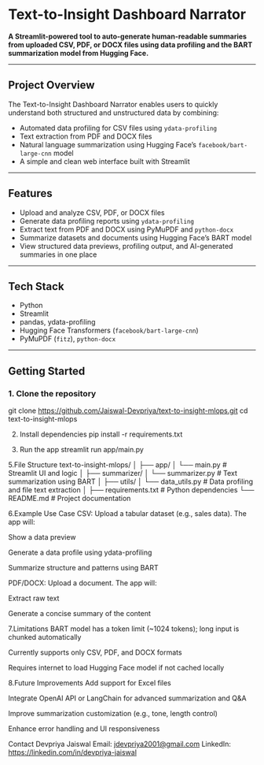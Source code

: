 # Text-to-Insight Dashboard Narrator

**A Streamlit-powered tool to auto-generate human-readable summaries from uploaded CSV, PDF, or DOCX files using data profiling and the BART summarization model from Hugging Face.**

---

## **Project Overview**

The Text-to-Insight Dashboard Narrator enables users to quickly understand both structured and unstructured data by combining:

- Automated data profiling for CSV files using `ydata-profiling`  
- Text extraction from PDF and DOCX files  
- Natural language summarization using Hugging Face’s `facebook/bart-large-cnn` model  
- A simple and clean web interface built with Streamlit

---

## **Features**

- Upload and analyze CSV, PDF, or DOCX files  
- Generate data profiling reports using `ydata-profiling`  
- Extract text from PDF and DOCX using PyMuPDF and `python-docx`  
- Summarize datasets and documents using Hugging Face’s BART model  
- View structured data previews, profiling output, and AI-generated summaries in one place

---

## **Tech Stack**

- Python  
- Streamlit  
- pandas, ydata-profiling  
- Hugging Face Transformers (`facebook/bart-large-cnn`)  
- PyMuPDF (`fitz`), `python-docx`

---

## **Getting Started**

### 1. Clone the repository

git clone https://github.com/Jaiswal-Devpriya/text-to-insight-mlops.git
cd text-to-insight-mlops

2. Install dependencies
pip install -r requirements.txt

4. Run the app
streamlit run app/main.py

5.File Structure
text-to-insight-mlops/
│
├── app/
│ └── main.py # Streamlit UI and logic
│
├── summarizer/
│ └── summarizer.py # Text summarization using BART
│
├── utils/
│ └── data_utils.py # Data profiling and file text extraction
│
├── requirements.txt # Python dependencies
└── README.md # Project documentation

6.Example Use Case
CSV: Upload a tabular dataset (e.g., sales data). The app will:

Show a data preview

Generate a data profile using ydata-profiling

Summarize structure and patterns using BART

PDF/DOCX: Upload a document. The app will:

Extract raw text

Generate a concise summary of the content

7.Limitations
BART model has a token limit (~1024 tokens); long input is chunked automatically

Currently supports only CSV, PDF, and DOCX formats

Requires internet to load Hugging Face model if not cached locally

8.Future Improvements
Add support for Excel files

Integrate OpenAI API or LangChain for advanced summarization and Q&A

Improve summarization customization (e.g., tone, length control)

Enhance error handling and UI responsiveness

Contact
Devpriya Jaiswal
Email: jdevpriya2001@gmail.com
LinkedIn: https://linkedin.com/in/devpriya-jaiswal
